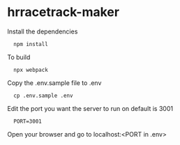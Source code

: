 # hrracetrack-maker

Install the dependencies
```
  npm install 
```

To build
```
  npx webpack
```

Copy the .env.sample file to .env
```
  cp .env.sample .env
```

Edit the port you want the server to run on default is 3001
```
  PORT=3001
```

Open your browser and go to localhost:<PORT in .env>